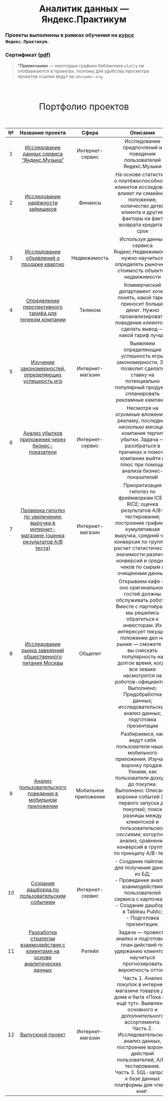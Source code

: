 <h1 align="center">
  Аналитик данных — Яндекс.Практикум
</h1>

### Проекты выполнены в рамках обучения на [курсе](https://praktikum.yandex.ru/data-analyst/) `Яндекс.Практикум`.
### Сертификат [(pdf)](https://github.com/Fedor-Kirillow/Yandex_Practicum_DA_2022/blob/main/%D0%A1%D0%B5%D1%80%D1%82%D0%B8%D1%84%D0%B8%D0%BA%D0%B0%D1%82_20222DA00663.pdf)


> *__Примечание__ — некоторые графики библиотеки `plotly` не отображаются в проектах, поэтому для удобства просмотра проектов  ссылки ведут на `nbviewer.org`.
<br>

<h1 style="font-weight:normal" align="center">
  &nbsp;Портфолио проектов&nbsp;
</h1>
<br>

|№|Название проекта|Сфера|Описание|Стек|
|:-----:|:-----:|:-----:|:-----:|:-----:|
|1|[Исследование данных сервиса “Яндекс.Музыка”](https://github.com/Fedor-Kirillow/Yandex_Practicum_DA_2022/tree/main/%D0%98%D1%81%D1%81%D0%BB%D0%B5%D0%B4%D0%BE%D0%B2%D0%B0%D0%BD%D0%B8%D0%B5%20%D0%B4%D0%B0%D0%BD%D0%BD%D1%8B%D1%85%20%D1%81%D0%B5%D1%80%D0%B2%D0%B8%D1%81%D0%B0%20%E2%80%9C%D0%AF%D0%BD%D0%B4%D0%B5%D0%BA%D1%81.%D0%9C%D1%83%D0%B7%D1%8B%D0%BA%D0%B0%E2%80%9D) |Интернет-сервис|Исследование предпочтений и поведения пользователей Яндекс.Музыки|`Pandas`|
|2|[Исследование надёжности заёмщиков](https://github.com/Fedor-Kirillow/Yandex_Practicum_DA_2022/blob/main/%D0%98%D1%81%D1%81%D0%BB%D0%B5%D0%B4%D0%BE%D0%B2%D0%B0%D0%BD%D0%B8%D0%B5%20%D0%BD%D0%B0%D0%B4%D1%91%D0%B6%D0%BD%D0%BE%D1%81%D1%82%D0%B8%20%D0%B7%D0%B0%D1%91%D0%BC%D1%89%D0%B8%D0%BA%D0%BE%D0%B2/) |Финансы| На основе статистики о платёжеспособности клиентов исследовать влияет ли семейное положение, количество детей клиента и другие факторы на факт возврата кредита в срок|`pymystem3` `Pandas`|
|3|[Исследование объявлений о продаже квартир](https://github.com/Fedor-Kirillow/Yandex_Practicum_DA_2022/tree/main/%D0%90%D0%BD%D0%B0%D0%BB%D0%B8%D0%B7%20%D1%80%D1%8B%D0%BD%D0%BA%D0%B0%20%D0%BD%D0%B5%D0%B4%D0%B2%D0%B8%D0%B6%D0%B8%D0%BC%D0%BE%D1%81%D1%82%D0%B8)|Недвижимость|Используя данные сервиса Яндекс.Недвижимость, нужно научиться определять рыночную стоимость объектов недвижимости|`Pandas`|
|4|[Определение перспективного тарифа для телеком компании](https://github.com/Fedor-Kirillow/Yandex_Practicum_DA_2022/tree/main/%D0%98%D1%81%D1%81%D0%BB%D0%B5%D0%B4%D0%BE%D0%B2%D0%B0%D0%BD%D0%B8%D0%B5%20%D1%82%D0%B0%D1%80%D0%B8%D1%84%D0%BE%D0%B2%20%D1%82%D0%B5%D0%BB%D0%B5%D0%BA%D0%BE%D0%BC%20%D0%BA%D0%BE%D0%BC%D0%BF%D0%B0%D0%BD%D0%B8%D0%B8)|Телеком|Коммерческий департамент хочет понять, какой тариф приносит больше денег. Нужно проанализировать поведение клиентов и сделать вывод — какой тариф лучше|`Pandas` `Matplotlib` `NumPy` `SciPy`|
|5|[Изучение закономерностей, определяющих успешность игр](https://github.com/Fedor-Kirillow/Yandex_Practicum_DA_2022/tree/main/%D0%98%D1%81%D1%81%D0%BB%D0%B5%D0%B4%D0%BE%D0%B2%D0%B0%D0%BD%D0%B8%D0%B5%20%D1%80%D1%8B%D0%BD%D0%BA%D0%B0%20%D0%B2%D0%B8%D0%B4%D0%B5%D0%BE%D0%B8%D0%B3%D1%80)|Интернет-магазин|Выявляем определяющие успешность игры закономерности. Это позволит сделать ставку на потенциально популярный продукт и спланировать рекламные кампании|`Pandas` `NumPy` `SciPy` `Seaborn` `Plotly`|
|6|[Анализ убытков приложения через бизнес-показатели](https://github.com/Fedor-Kirillow/Yandex_Practicum_DA_2022/blob/main/%D0%90%D0%BD%D0%B0%D0%BB%D0%B8%D0%B7%20%D0%B1%D0%B8%D0%B7%D0%BD%D0%B5%D1%81-%D0%BF%D0%BE%D0%BA%D0%B0%D0%B7%D0%B0%D1%82%D0%B5%D0%BB%D0%B5%D0%B9/)|Интернет-сервис|Несмотря на огромные вложения в рекламу, последние несколько месяцев компания терпит убытки. Задача — разобраться в причинах и помочь компании выйти в плюс при помощи анализа бизнес-показателей|`Pandas` `Matplotlib` `NumPy` `Seaborn` `Datetime` `Plotly`|
7|[Проверка гипотез по увеличению выручки в интернет-магазине (оценка результатов A/B теста)](https://github.com/Fedor-Kirillow/Yandex_Practicum_DA_2022/blob/main/%D0%9E%D1%86%D0%B5%D0%BD%D0%BA%D0%B0%20%D1%80%D0%B5%D0%B7%D1%83%D0%BB%D1%8C%D1%82%D0%B0%D1%82%D0%BE%D0%B2%20%D0%90%D0%92-%D1%82%D0%B5%D1%81%D1%82%D0%B0/)|Интернет-магазин| Приоритизация гипотез по фреймворкам ICE и RICE; оценка результатов A/B-тестирования; построение графиков:  кумулятивная выручка, средний чек, конверсия по группам; расчет статистической значимости различий конверсий и средних чеков по сырым и очищенным данным |`Matplotlib` `Pandas` `NumPy` `Scipy` `Datetime`|
|8|[Исследование рынка заведений общественного питания Москвы](https://github.com/Fedor-Kirillow/Yandex_Practicum_DA_2022/tree/main/%D0%98%D1%81%D1%81%D0%BB%D0%B5%D0%B4%D0%BE%D0%B2%D0%B0%D0%BD%D0%B8%D1%8F%20%D1%80%D1%8B%D0%BD%D0%BA%D0%B0%20%D0%BE%D0%B1%D1%89%D0%B5%D0%BF%D0%B8%D1%82%D0%B0%20%D0%B2%20%D0%9C%D0%BE%D1%81%D0%BA%D0%B2%D0%B5)|Общепит|  Открываем кафе — оно оригинальное, гостей должны обслуживать роботы. Вместе с партнёрами мы решились обратиться к инвесторам. Их интересует текущее положение дел на рынке — сможете ли вы снискать популярность на долгое время, когда все зеваки насмотрятся на роботов-официантов? <br>Выполнено: Предобработка данных; исследовательский анализ данных; подготовка презентации|`Pandas` `Seaborn` `Matplotlib` `Numpy` `Plotly`|
|9|[Анализ пользовательского поведения в мобильном приложении](https://github.com/Fedor-Kirillow/Yandex_Practicum_DA_2022/tree/main/%D0%90%D0%BD%D0%B0%D0%BB%D0%B8%D0%B7%20%D0%BF%D0%BE%D0%BB%D1%8C%D0%B7%D0%BE%D0%B2%D0%B0%D1%82%D0%B5%D0%BB%D1%8C%D1%81%D0%BA%D0%BE%D0%B3%D0%BE%20%D0%BF%D0%BE%D0%B2%D0%B5%D0%B4%D0%B5%D0%BD%D0%B8%D1%8F%20%D0%B2%20%D0%BC%D0%BE%D0%B1%D0%B8%D0%BB%D1%8C%D0%BD%D0%BE%D0%BC%20%D0%BF%D1%80%D0%B8%D0%BB%D0%BE%D0%B6%D0%B5%D0%BD%D0%B8%D0%B8)|Мобильное приложение | Разбираемся, как ведут себя пользователи нашего мобильного приложения. Изучаем воронку продаж. Узнаем, как пользователи доходят до покупки. Выполнено: Описание воронки событий (от первого запуска до покупки); поиск разницы между клиентской и пользовательской сессиями; когортный анализ; сравнение конверсий в группах по принципу A/B-теста|`Pandas` `Plotly` `math` `NumPy` `SciPy` `os` `Datetime`|
|10|[Создание дашборда по пользовательским событиям](https://github.com/Fedor-Kirillow/Yandex_Practicum_DA_2022/tree/main/%D0%94%D0%B0%D1%88%D0%B1%D0%BE%D1%80%D0%B4)|Интернет-сервис|  - Создание пайплайна для получения данных из БД;<br> - Проведение анализа взаимодействия пользователей сервиса с карточками;<br> - Создание дашборда в Tableau Public;<br> - Подготовка презентации.|`Pandas` `SQLAlchemy` `Tableau`|
|11|[Разработка стратегии взаимодействия с клиентами на основе аналитических данных](https://github.com/Fedor-Kirillow/Yandex_Practicum_DA_2022/blob/main/%D0%90%D0%BD%D0%B0%D0%BB%D0%B8%D0%B7%20%D0%BA%D0%BB%D0%B8%D0%B5%D0%BD%D1%82%D0%BE%D0%B2%20%D1%84%D0%B8%D1%82%D0%BD%D0%B5%D1%81-%D1%86%D0%B5%D0%BD%D1%82%D1%80%D0%B0/)|Ритейл|Задача — провести анализ и подготовить план действий по удержанию клиентов и научиться прогнозировать вероятность оттока|`Pandas` `Seaborn` `Matplotlib` `sklearn` `SciPy` `Itertools`|
|12|[Выпускной проект](https://github.com/Fedor-Kirillow/Yandex_Practicum_DA_2022/blob/main/%D0%92%D1%8B%D0%BF%D1%83%D1%81%D0%BA%D0%BD%D0%BE%D0%B9%20%D0%BF%D1%80%D0%BE%D0%B5%D0%BA%D1%82/) |Интернет-магазин|Часть 1. Анализ покупок в интернет-магазине товаров для дома и быта «Пока все ещё тут». Выявление основного и дополнительного ассортимента. <br> Часть 2. Исследовательский анализ данных, построение воронок действий пользователей, A/B-тестирование. <br> Часть 3. SQL-запросы к базе данных платформы для чтения книг.|`Pandas` `Seaborn` `Matplotlib` `Numpy` `SciPy` `Plotly` `SQLAlchemy`|
